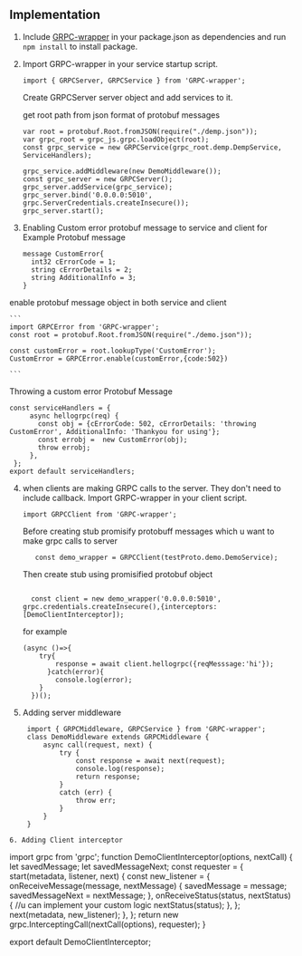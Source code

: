 ## Implementation
1. Include  [GRPC-wrapper](https://github.com/NestAway/grpc-js) in your package.json as dependencies and run `npm install` to install package.
2. Import GRPC-wrapper in your service startup script.

   `import { GRPCServer, GRPCService } from 'GRPC-wrapper';`
    
    Create GRPCServer server object and add services to it.
   
   get root path from json format of protobuf messages 
    ```	
    var root = protobuf.Root.fromJSON(require("./demp.json"));
    var grpc_root = grpc_js.grpc.loadObject(root);
    const grpc_service = new GRPCService(grpc_root.demp.DempService, ServiceHandlers);
    
    grpc_service.addMiddleware(new DemoMiddleware());
    const grpc_server = new GRPCServer();
    grpc_server.addService(grpc_service);
    grpc_server.bind('0.0.0.0:5010', grpc.ServerCredentials.createInsecure());
    grpc_server.start();
    ``` 

3. Enabling Custom error protobuf message to service and client
  for Example Protobuf message
    ```
    message CustomError{
      int32 cErrorCode = 1;
      string cErrorDetails = 2;
      string AdditionalInfo = 3;
    }
    ```
  enable protobuf message object in both service and client

    ```
    import GRPCError from 'GRPC-wrapper';
    const root = protobuf.Root.fromJSON(require("./demo.json"));

    const customError = root.lookupType('CustomError');
    CustomError = GRPCError.enable(customError,{code:502})
 
    ```
  Throwing a custom error Protobuf Message
   ```
   const serviceHandlers = {
        async hellogrpc(req) {
          const obj = {cErrorCode: 502, cErrorDetails: 'throwing CustomError', AdditionalInfo: 'Thankyou for using'};
          const errobj =  new CustomError(obj);
          throw errobj;
        },
    };
   export default serviceHandlers;

   ```
4. when clients are making GRPC calls to the server. They don't need to include callback.
     Import GRPC-wrapper in your client script.

      ```
      import GRPCClient from 'GRPC-wrapper'; 
      ```
      Before creating stub promisify protobuff messages which u  want to make grpc calls to server
      ```
         const demo_wrapper = GRPCClient(testProto.demo.DemoService);
      ```
      Then create stub using promisified protobuf object
      ```
      
        const client = new demo_wrapper('0.0.0.0:5010', grpc.credentials.createInsecure(),{interceptors:[DemoClientInterceptor]);
      ```
      for example
      ```
      (async ()=>{
          try{
              response = await client.hellogrpc({reqMesssage:'hi'});
            }catch(error){
              console.log(error);
          }
        })();
      ```

5. Adding server middleware
   
   ```
    import { GRPCMiddleware, GRPCService } from 'GRPC-wrapper'; 
    class DemoMiddleware extends GRPCMiddleware {
        async call(request, next) {
            try {
                const response = await next(request);
                console.log(response);
                return response;
            }
            catch (err) {
                throw err;
            }
        }
    }
  ```
6. Adding Client interceptor

```
import grpc from 'grpc';
function DemoClientInterceptor(options, nextCall) {
    let savedMessage;
    let savedMessageNext;
    const requester = {
        start(metadata, listener, next) {
            const new_listener = {
                onReceiveMessage(message, nextMessage) {
                    savedMessage = message;
                    savedMessageNext = nextMessage;
                },
                onReceiveStatus(status, nextStatus) {
                    //u can implement your custom logic 
                    nextStatus(status);
                },
            };
            next(metadata, new_listener);
        },
    };
    return new grpc.InterceptingCall(nextCall(options), requester);
}

export default DemoClientInterceptor;
```
